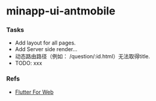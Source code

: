 # minapp-ui-antmobile

### Tasks
* Add layout for all pages.
* Add Server side render...
* 动态路由路径（例如： /question/:id.html）无法取得title.
* TODO: xxx

### Refs
* [Flutter For Web](https://www.infoq.cn/article/S99Ivs9vgi1zGKIfQIZN)

